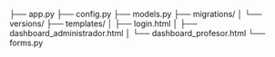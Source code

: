 ├── app.py
├── config.py
├── models.py
├── migrations/
│   └── versions/
├── templates/
│   ├── login.html
│   ├── dashboard_administrador.html
│   └── dashboard_profesor.html
└── forms.py